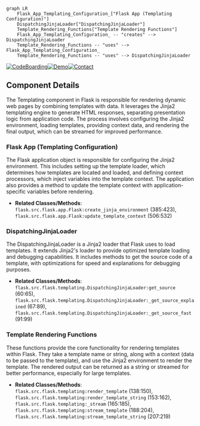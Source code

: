 ```mermaid
graph LR
    Flask_App_Templating_Configuration_["Flask App (Templating Configuration)"]
    DispatchingJinjaLoader["DispatchingJinjaLoader"]
    Template_Rendering_Functions["Template Rendering Functions"]
    Flask_App_Templating_Configuration_ -- "creates" --> DispatchingJinjaLoader
    Template_Rendering_Functions -- "uses" --> Flask_App_Templating_Configuration_
    Template_Rendering_Functions -- "uses" --> DispatchingJinjaLoader
```
[![CodeBoarding](https://img.shields.io/badge/Generated%20by-CodeBoarding-9cf?style=flat-square)](https://github.com/CodeBoarding/GeneratedOnBoardings)[![Demo](https://img.shields.io/badge/Try%20our-Demo-blue?style=flat-square)](https://www.codeboarding.org/demo)[![Contact](https://img.shields.io/badge/Contact%20us%20-%20codeboarding@gmail.com-lightgrey?style=flat-square)](mailto:codeboarding@gmail.com)

## Component Details

The Templating component in Flask is responsible for rendering dynamic web pages by combining templates with data. It leverages the Jinja2 templating engine to generate HTML responses, separating presentation logic from application code. The process involves configuring the Jinja2 environment, loading templates, providing context data, and rendering the final output, which can be streamed for improved performance.

### Flask App (Templating Configuration)
The Flask application object is responsible for configuring the Jinja2 environment. This includes setting up the template loader, which determines how templates are located and loaded, and defining context processors, which inject variables into the template context. The application also provides a method to update the template context with application-specific variables before rendering.
- **Related Classes/Methods**: `flask.src.flask.app.Flask:create_jinja_environment` (385:423), `flask.src.flask.app.Flask:update_template_context` (506:532)

### DispatchingJinjaLoader
The DispatchingJinjaLoader is a Jinja2 loader that Flask uses to load templates. It extends Jinja2's loader to provide optimized template loading and debugging capabilities. It includes methods to get the source code of a template, with optimizations for speed and explanations for debugging purposes.
- **Related Classes/Methods**: `flask.src.flask.templating.DispatchingJinjaLoader:get_source` (60:65), `flask.src.flask.templating.DispatchingJinjaLoader:_get_source_explained` (67:89), `flask.src.flask.templating.DispatchingJinjaLoader:_get_source_fast` (91:99)

### Template Rendering Functions
These functions provide the core functionality for rendering templates within Flask. They take a template name or string, along with a context (data to be passed to the template), and use the Jinja2 environment to render the template. The rendered output can be returned as a string or streamed for better performance, especially for large templates.
- **Related Classes/Methods**: `flask.src.flask.templating:render_template` (138:150), `flask.src.flask.templating:render_template_string` (153:162), `flask.src.flask.templating:_stream` (165:185), `flask.src.flask.templating:stream_template` (188:204), `flask.src.flask.templating:stream_template_string` (207:219)